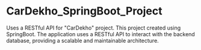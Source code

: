 # CarDekho_SpringBoot_Project
Uses a RESTful API for "CarDekho" project. 
This project created using SpringBoot.
The application uses a RESTful API to interact with the backend database, providing a scalable and maintainable architecture.
